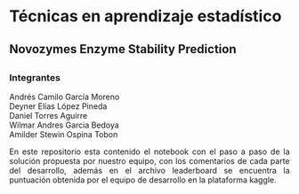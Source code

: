 # Técnicas en aprendizaje estadístico 
## Novozymes Enzyme Stability Prediction
##
### Integrantes
 Andrés Camilo García Moreno
 </br>
 Deyner Elías López Pineda
 </br>
 Daniel Torres Aguirre
 </br>
 Wilmar Andres Garcia Bedoya
 </br>
 Amilder Stewin Ospina Tobon 
 
<div style="text-align: justify">
En este repositorio esta contenido el notebook con el paso a paso de la solución propuesta por nuestro equipo, con los comentarios de cada parte del desarrollo, además en el archivo leaderboard se encuentra la puntuación obtenida por el equipo de desarrollo en la plataforma kaggle.
</div>
